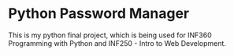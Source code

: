 # Python Password Manager
This is my python final project, which is being used for INF360 Programming with Python and INF250 - Intro to Web Development.
